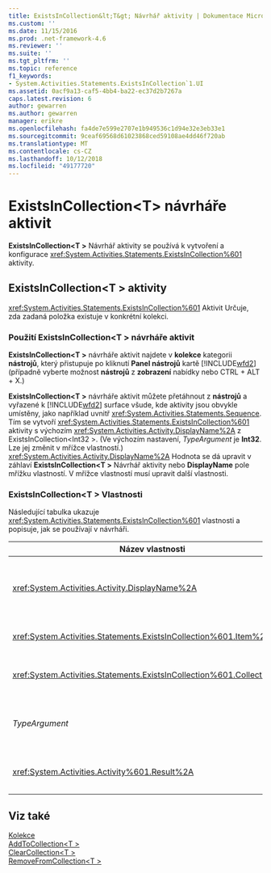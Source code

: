 ```yaml
---
title: ExistsInCollection&lt;T&gt; Návrhář aktivity | Dokumentace Microsoftu
ms.custom: ''
ms.date: 11/15/2016
ms.prod: .net-framework-4.6
ms.reviewer: ''
ms.suite: ''
ms.tgt_pltfrm: ''
ms.topic: reference
f1_keywords:
- System.Activities.Statements.ExistsInCollection`1.UI
ms.assetid: 0acf9a13-caf5-4bb4-ba22-ec37d2b7267a
caps.latest.revision: 6
author: gewarren
ms.author: gewarren
manager: erikre
ms.openlocfilehash: fa4de7e599e2707e1b949536c1d94e32e3eb33e1
ms.sourcegitcommit: 9ceaf69568d61023868ced59108ae4dd46f720ab
ms.translationtype: MT
ms.contentlocale: cs-CZ
ms.lasthandoff: 10/12/2018
ms.locfileid: "49177720"
---
```

# <a name="existsincollectionlttgt-activity-designer"></a>ExistsInCollection&lt;T&gt; návrháře aktivit
**ExistsInCollection\<T >** Návrhář aktivity se používá k vytvoření a konfigurace <xref:System.Activities.Statements.ExistsInCollection%601> aktivity.  
  
## <a name="the-existsincollectiont-activity"></a>ExistsInCollection\<T > aktivity  
 <xref:System.Activities.Statements.ExistsInCollection%601> Aktivit Určuje, zda zadaná položka existuje v konkrétní kolekci.  
  
### <a name="using-the-existsincollectiont-activity-designer"></a>Použití ExistsInCollection\<T > návrháře aktivit  
 **ExistsInCollection\<T >** návrháře aktivit najdete v **kolekce** kategorii **nástrojů**, který přistupuje po kliknutí  **Panel nástrojů** kartě [!INCLUDE[wfd2](../includes/wfd2-md.md)] (případně vyberte možnost **nástrojů** z **zobrazení** nabídky nebo CTRL + ALT + X.)  
  
 **ExistsInCollection\<T >** návrháře aktivit můžete přetáhnout z **nástrojů** a vyřazené k [!INCLUDE[wfd2](../includes/wfd2-md.md)] surface všude, kde aktivity jsou obvykle umístěny, jako například uvnitř <xref:System.Activities.Statements.Sequence>. Tím se vytvoří <xref:System.Activities.Statements.ExistsInCollection%601> aktivity s výchozím <xref:System.Activities.Activity.DisplayName%2A> z ExistsInCollection\<Int32 >. (Ve výchozím nastavení, *TypeArgument* je **Int32**. Lze jej změnit v mřížce vlastností.)  <xref:System.Activities.Activity.DisplayName%2A> Hodnota se dá upravit v záhlaví **ExistsInCollection\<T >** Návrhář aktivity nebo **DisplayName** pole mřížku vlastností. V mřížce vlastností musí upravit další vlastnosti.  
  
### <a name="the-existsincollectiont-properties"></a>ExistsInCollection\<T > Vlastnosti  
 Následující tabulka ukazuje <xref:System.Activities.Statements.ExistsInCollection%601> vlastnosti a popisuje, jak se používají v návrháři.  
  
|Název vlastnosti|Požadováno|Použití|  
|-------------------|--------------|-----------|  
|<xref:System.Activities.Activity.DisplayName%2A>|False|Popisný název <xref:System.Activities.Statements.ExistsInCollection%601> aktivity. Výchozí hodnota je ExistsInCollection\<Int32 >. I když <xref:System.Activities.Activity.DisplayName%2A> hodnota není bezpodmínečně nutné, je osvědčeným postupem je použití jednoho.|  
|<xref:System.Activities.Statements.ExistsInCollection%601.Item%2A>|Hodnota TRUE|Položka k přidání do kolekce\<T >. Tato položka je typu *T* je typu *TypeArgument*. Chcete-li určit položku, zadejte výraz jazyka Visual Basic v mřížce vlastností.|  
|<xref:System.Activities.Statements.ExistsInCollection%601.Collection%2A>|Hodnota TRUE|Kolekce, do kterého by měla položka přidána. Tato kolekce je typu **rozhraní ICollection\<TypeArgument >.** Chcete-li určit kolekci, zadejte výraz jazyka Visual Basic v mřížce vlastností.|  
|*TypeArgument*|Hodnota TRUE|Typ položky obsažené v T <xref:System.Collections.Generic.ICollection%601>. Ve výchozím nastavení to *TypeArgument* je typ nastaven na **Int32**. Chcete-li změnit typ, změňte hodnotu *TypeArgument* v poli se seznamem v mřížce vlastností.|  
|<xref:System.Activities.Activity%601.Result%2A>|False|Hodnota, která označuje, zda zadaná položka existuje v kolekci. K určení proměnné vytvoření vazby mezi výsledkem, zadejte proměnnou jazyka Visual Basic v mřížce vlastností.|  
  
## <a name="see-also"></a>Viz také  
 [Kolekce](../workflow-designer/collection-activity-designers.md)   
 [AddToCollection\<T >](../workflow-designer/addtocollection-t-activity-designer.md)   
 [ClearCollection\<T >](../workflow-designer/clearcollection-t-activity-designer.md)   
 [RemoveFromCollection\<T >](../workflow-designer/removefromcollection-t-activity-designer.md)